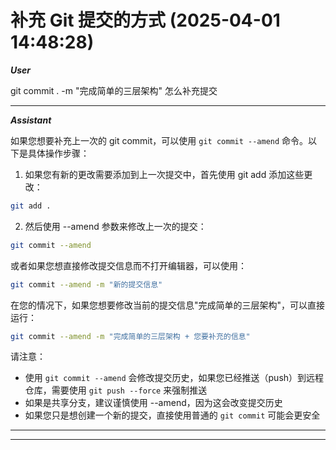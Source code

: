 <!-- Generated by SpecStory -->

# 补充 Git 提交的方式 (2025-04-01 14:48:28)

_**User**_

git commit . -m "完成简单的三层架构"  怎么补充提交

---

_**Assistant**_

如果您想要补充上一次的 git commit，可以使用 `git commit --amend` 命令。以下是具体操作步骤：

1. 如果您有新的更改需要添加到上一次提交中，首先使用 git add 添加这些更改：
```bash
git add .
```

2. 然后使用 --amend 参数来修改上一次的提交：
```bash
git commit --amend
```

或者如果您想直接修改提交信息而不打开编辑器，可以使用：
```bash
git commit --amend -m "新的提交信息"
```

在您的情况下，如果您想要修改当前的提交信息"完成简单的三层架构"，可以直接运行：
```bash
git commit --amend -m "完成简单的三层架构 + 您要补充的信息"
```

请注意：
- 使用 `git commit --amend` 会修改提交历史，如果您已经推送（push）到远程仓库，需要使用 `git push --force` 来强制推送
- 如果是共享分支，建议谨慎使用 --amend，因为这会改变提交历史
- 如果您只是想创建一个新的提交，直接使用普通的 `git commit` 可能会更安全

---



---


